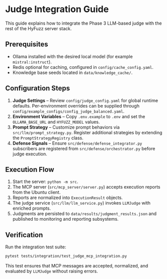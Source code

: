 # Judge Integration Guide

This guide explains how to integrate the Phase 3 LLM-based judge with the rest
of the HyFuzz server stack.

## Prerequisites

- Ollama installed with the desired local model (for example `mistral:instruct`).
- Redis optional for caching, configured in `config/cache_config.yaml`.
- Knowledge base seeds located in `data/knowledge_cache/`.

## Configuration Steps

1. **Judge Settings** – Review `config/judge_config.yaml` for global runtime
   defaults. Per-environment overrides can be supplied through
   `config/example_configs/config_judge_balanced.yaml`.
2. **Environment Variables** – Copy `.env.example` to `.env` and set the
   `OLLAMA_BASE_URL` and `HYFUZZ_MODEL` values.
3. **Prompt Strategy** – Customize prompt behaviors via
   `src/llm/prompt_strategy.py`. Register additional strategies by extending the
   `PromptStrategyRegistry` class.
4. **Defense Signals** – Ensure `src/defense/defense_integrator.py` subscribers
   are registered from `src/defense/orchestrator.py` before judge execution.

## Execution Flow

1. Start the server: `python -m src`.
2. The MCP server (`src/mcp_server/server.py`) accepts execution reports from the
   Ubuntu client.
3. Reports are normalized into `ExecutionResult` objects.
4. The judge service (`src/llm/llm_service.py`) invokes `LLMJudge` with enriched
   prompts.
5. Judgments are persisted to `data/results/judgment_results.json` and published
   to monitoring and reporting subsystems.

## Verification

Run the integration test suite:

```bash
pytest tests/integration/test_judge_mcp_integration.py
```

This test ensures that MCP messages are accepted, normalized, and evaluated by
`LLMJudge` without raising errors.
